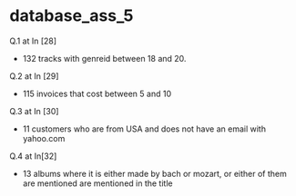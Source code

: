 # database_ass_5

Q.1 at In [28]
- 132 tracks with genreid between 18 and 20.

Q.2 at In [29]
- 115 invoices that cost between 5 and 10

Q.3 at In [30]
- 11 customers who are from USA and does not have an email with yahoo.com

Q.4 at In[32]
- 13 albums where it is either made by bach or mozart, or either of them are mentioned are mentioned in the title
